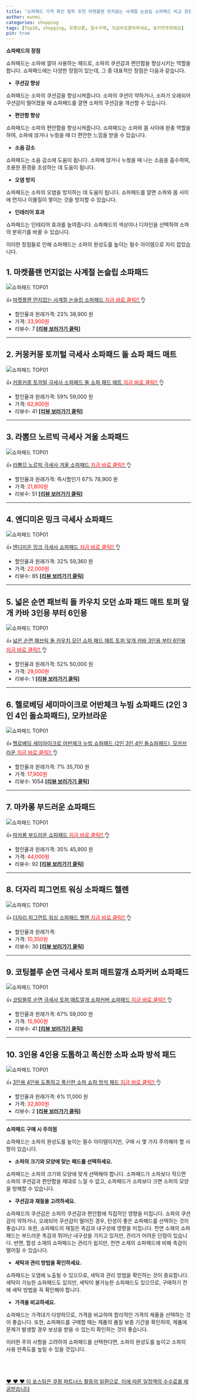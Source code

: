 ```yaml
---
title: "쇼파패드 가격 확인 필독 추천 마켓플랜 먼지없는 사계절 논슬립 소파패드 비교 장점 구매가이드"
author: eunmi.
categories: shopping
tags: [Top10, shopping, 유행상품, 필수구매, 지금바로클릭하세요, 놓치면후회해요]
pin: true
---
```

**쇼파패드의 장점**

쇼파패드는 소파에 깔아 사용하는 패드로, 소파의 쿠션감과 편안함을 향상시키는 역할을 합니다. 쇼파패드에는 다양한 장점이 있는데, 그 중 대표적인 장점은 다음과 같습니다.

* **쿠션감 향상**

쇼파패드는 소파의 쿠션감을 향상시켜줍니다. 소파의 쿠션이 약하거나, 소파가 오래되어 쿠션감이 떨어졌을 때 쇼파패드를 깔면 소파의 쿠션감을 개선할 수 있습니다.

* **편안함 향상**

쇼파패드는 소파의 편안함을 향상시켜줍니다. 쇼파패드는 소파와 몸 사이에 완충 역할을 하여, 소파에 앉거나 누웠을 때 더 편안한 느낌을 받을 수 있습니다.

* **소음 감소**

쇼파패드는 소음 감소에 도움이 됩니다. 소파에 앉거나 누웠을 때 나는 소음을 흡수하여, 조용한 환경을 조성하는 데 도움이 됩니다.

* **오염 방지**

쇼파패드는 소파의 오염을 방지하는 데 도움이 됩니다. 쇼파패드를 깔면 소파와 몸 사이에 먼지나 이물질이 쌓이는 것을 방지할 수 있습니다.

* **인테리어 효과**

쇼파패드는 인테리어 효과를 높여줍니다. 쇼파패드의 색상이나 디자인을 선택하여 소파의 분위기를 바꿀 수 있습니다.

이러한 장점들로 인해 쇼파패드는 소파의 완성도를 높이는 필수 아이템으로 자리 잡았습니다.

   

## 1. 마켓플랜 먼지없는 사계절 논슬립 소파패드

![쇼파패드 TOP01](https://thumbnail9.coupangcdn.com/thumbnails/remote/230x230ex/image/retail/images/2023/04/05/11/6/ff06bb49-d5d6-4f64-ab58-a6ba03435c3b.jpg)


👍 [마켓플랜 먼지없는 사계절 논슬립 소파패드 <font color=red> 지금 바로 클릭!! </font> ](https://link.coupang.com/re/AFFSDP?lptag=AF3617701&subid=GithubCoopas&pageKey=7245613033&traceid=V0-153&itemId=18419782305&vendorItemId=85561801069) 👌 


- 할인율과 원래가격: 23%  38,900   원
- 가격: <span style='color:red'>33,900원</span>
- 리뷰수: 7  [**[리뷰 보러가기 클릭]**](https://link.coupang.com/re/AFFSDP?lptag=AF3617701&subid=GithubCoopas&pageKey=7245613033&traceid=V0-153&itemId=18419782305&vendorItemId=85561801069)

---


   

## 2. 커몽커몽 토끼털 극세사 소파패드 돌 쇼파 패드 매트

![쇼파패드 TOP01](https://thumbnail6.coupangcdn.com/thumbnails/remote/230x230ex/image/vendor_inventory/20aa/ec922de52b4d7e3d4f0295a62386280cfe01bf33a8233837dc6deeff60b2.png)


👍 [커몽커몽 토끼털 극세사 소파패드 돌 쇼파 패드 매트 <font color=red> 지금 바로 클릭!! </font> ](https://link.coupang.com/re/AFFSDP?lptag=AF3617701&subid=GithubCoopas&pageKey=7017929350&traceid=V0-153&itemId=17271107476&vendorItemId=84442241544) 👌 


- 할인율과 원래가격: 59%  59,000   원
- 가격: <span style='color:red'>62,800원</span>
- 리뷰수: 41  [**[리뷰 보러가기 클릭]**](https://link.coupang.com/re/AFFSDP?lptag=AF3617701&subid=GithubCoopas&pageKey=7017929350&traceid=V0-153&itemId=17271107476&vendorItemId=84442241544)

---


   

## 3. 라뽐므 노르빅 극세사 겨울 소파패드

![쇼파패드 TOP01](https://thumbnail7.coupangcdn.com/thumbnails/remote/230x230ex/image/rs_quotation_api/6705/6a53fb3fe02bc952f794f0d020fec6defea707232b1fc30381fd7617ab74.jpg)


👍 [라뽐므 노르빅 극세사 겨울 소파패드 <font color=red> 지금 바로 클릭!! </font> ](https://link.coupang.com/re/AFFSDP?lptag=AF3617701&subid=GithubCoopas&pageKey=2310625403&traceid=V0-153&itemId=3984980531&vendorItemId=72392526914) 👌 


- 할인율과 원래가격: 즉시할인가 67%  78,900   원
- 가격: <span style='color:red'>21,800원</span>
- 리뷰수: 51  [**[리뷰 보러가기 클릭]**](https://link.coupang.com/re/AFFSDP?lptag=AF3617701&subid=GithubCoopas&pageKey=2310625403&traceid=V0-153&itemId=3984980531&vendorItemId=72392526914)

---


   

## 4. 엔디미온 밍크 극세사 쇼파패드

![쇼파패드 TOP01](https://thumbnail6.coupangcdn.com/thumbnails/remote/230x230ex/image/retail/images/2020/02/06/16/3/f91ad25a-7c14-4f7c-9aa0-10426ba02acf.jpg)


👍 [엔디미온 밍크 극세사 쇼파패드 <font color=red> 지금 바로 클릭!! </font> ](https://link.coupang.com/re/AFFSDP?lptag=AF3617701&subid=GithubCoopas&pageKey=1238599309&traceid=V0-153&itemId=2234183791&vendorItemId=70231743273) 👌 


- 할인율과 원래가격: 32%  59,360   원
- 가격: <span style='color:red'>22,000원</span>
- 리뷰수: 85  [**[리뷰 보러가기 클릭]**](https://link.coupang.com/re/AFFSDP?lptag=AF3617701&subid=GithubCoopas&pageKey=1238599309&traceid=V0-153&itemId=2234183791&vendorItemId=70231743273)

---


   

## 5. 넓은 순면 패브릭 돌 카우치 모던 쇼파 패드 매트 토퍼 덮개 카바 3인용 부터 6인용

![쇼파패드 TOP01](https://thumbnail9.coupangcdn.com/thumbnails/remote/230x230ex/image/vendor_inventory/6299/ea1165af6fee3e2aa6d97cfe8210c5b0415bc466a8dc27f9ef0088a87246.jpg)


👍 [넓은 순면 패브릭 돌 카우치 모던 쇼파 패드 매트 토퍼 덮개 카바 3인용 부터 6인용 <font color=red> 지금 바로 클릭!! </font> ](https://link.coupang.com/re/AFFSDP?lptag=AF3617701&subid=GithubCoopas&pageKey=7444691689&traceid=V0-153&itemId=19367414614&vendorItemId=86480295234) 👌 


- 할인율과 원래가격: 52%  50,000   원
- 가격: <span style='color:red'>29,000원</span>
- 리뷰수: 1  [**[리뷰 보러가기 클릭]**](https://link.coupang.com/re/AFFSDP?lptag=AF3617701&subid=GithubCoopas&pageKey=7444691689&traceid=V0-153&itemId=19367414614&vendorItemId=86480295234)

---


   

## 6. 헬로베딩 세미마이크로 어반체크 누빔 쇼파패드 (2인 3인 4인 돌쇼파패드), 모카브라운

![쇼파패드 TOP01](https://thumbnail6.coupangcdn.com/thumbnails/remote/230x230ex/image/vendor_inventory/45af/18f03817ae7ac318f25735da1244c2816ff814a51966090a6a9d115471d1.jpg)


👍 [헬로베딩 세미마이크로 어반체크 누빔 쇼파패드 (2인 3인 4인 돌쇼파패드), 모카브라운 <font color=red> 지금 바로 클릭!! </font> ](https://link.coupang.com/re/AFFSDP?lptag=AF3617701&subid=GithubCoopas&pageKey=4850328016&traceid=V0-153&itemId=6278612115&vendorItemId=73574195159) 👌 


- 할인율과 원래가격: 7%  35,700   원
- 가격: <span style='color:red'>17,900원</span>
- 리뷰수: 1054  [**[리뷰 보러가기 클릭]**](https://link.coupang.com/re/AFFSDP?lptag=AF3617701&subid=GithubCoopas&pageKey=4850328016&traceid=V0-153&itemId=6278612115&vendorItemId=73574195159)

---


   

## 7. 마카롱 부드러운 쇼파패드

![쇼파패드 TOP01](https://thumbnail10.coupangcdn.com/thumbnails/remote/230x230ex/image/rs_quotation_api/qhw20lq2/2ee8672128db42de81bc738d1a80e07c.jpg)


👍 [마카롱 부드러운 쇼파패드 <font color=red> 지금 바로 클릭!! </font> ](https://link.coupang.com/re/AFFSDP?lptag=AF3617701&subid=GithubCoopas&pageKey=5258370892&traceid=V0-153&itemId=7465141363&vendorItemId=74755987624) 👌 


- 할인율과 원래가격: 35%  45,900   원
- 가격: <span style='color:red'>44,000원</span>
- 리뷰수: 92  [**[리뷰 보러가기 클릭]**](https://link.coupang.com/re/AFFSDP?lptag=AF3617701&subid=GithubCoopas&pageKey=5258370892&traceid=V0-153&itemId=7465141363&vendorItemId=74755987624)

---


   

## 8. 더자리 피그먼트 워싱 소파패드 헬렌

![쇼파패드 TOP01](https://thumbnail10.coupangcdn.com/thumbnails/remote/230x230ex/image/retail/images/2018/10/01/14/3/14b89943-b10a-459e-bec4-c469a754771b.jpg)


👍 [더자리 피그먼트 워싱 소파패드 헬렌 <font color=red> 지금 바로 클릭!! </font> ](https://link.coupang.com/re/AFFSDP?lptag=AF3617701&subid=GithubCoopas&pageKey=142385067&traceid=V0-153&itemId=414202553&vendorItemId=4016778458) 👌 


- 할인율과 원래가격: 
- 가격: <span style='color:red'>10,350원</span>
- 리뷰수: 30  [**[리뷰 보러가기 클릭]**](https://link.coupang.com/re/AFFSDP?lptag=AF3617701&subid=GithubCoopas&pageKey=142385067&traceid=V0-153&itemId=414202553&vendorItemId=4016778458)

---


   

## 9. 코팅블루 순면 극세사 토퍼 매트깔개 쇼파커버 쇼파패드

![쇼파패드 TOP01](https://thumbnail7.coupangcdn.com/thumbnails/remote/230x230ex/image/vendor_inventory/e13b/ab5f1348ab99fc1c80cd9d0fb04da9d491ecf9001713b6a12a97e1132040.jpg)


👍 [코팅블루 순면 극세사 토퍼 매트깔개 쇼파커버 쇼파패드 <font color=red> 지금 바로 클릭!! </font> ](https://link.coupang.com/re/AFFSDP?lptag=AF3617701&subid=GithubCoopas&pageKey=7357999997&traceid=V0-153&itemId=18950464402&vendorItemId=86056512863) 👌 


- 할인율과 원래가격: 67%  59,000   원
- 가격: <span style='color:red'>15,900원</span>
- 리뷰수: 41  [**[리뷰 보러가기 클릭]**](https://link.coupang.com/re/AFFSDP?lptag=AF3617701&subid=GithubCoopas&pageKey=7357999997&traceid=V0-153&itemId=18950464402&vendorItemId=86056512863)

---


   

## 10. 3인용 4인용 도톰하고 폭신한 소파 쇼파 방석 패드

![쇼파패드 TOP01](https://thumbnail7.coupangcdn.com/thumbnails/remote/230x230ex/image/vendor_inventory/add8/584b1339dfb3ad3c6ab6a6501cb80fb88b7534f516d80f58014161300ce6.jpg)


👍 [3인용 4인용 도톰하고 폭신한 소파 쇼파 방석 패드 <font color=red> 지금 바로 클릭!! </font> ](https://link.coupang.com/re/AFFSDP?lptag=AF3617701&subid=GithubCoopas&pageKey=5203061595&traceid=V0-153&itemId=7256409673&vendorItemId=74547817993) 👌 


- 할인율과 원래가격: 6%  11,000   원
- 가격: <span style='color:red'>32,800원</span>
- 리뷰수: 2  [**[리뷰 보러가기 클릭]**](https://link.coupang.com/re/AFFSDP?lptag=AF3617701&subid=GithubCoopas&pageKey=5203061595&traceid=V0-153&itemId=7256409673&vendorItemId=74547817993)

---
**쇼파패드 구매 시 주의점**

쇼파패드는 소파의 완성도를 높이는 필수 아이템이지만, 구매 시 몇 가지 주의해야 할 사항이 있습니다.

* **소파의 크기와 모양에 맞는 패드를 선택하세요.**

쇼파패드는 소파의 크기와 모양에 맞게 선택해야 합니다. 소파패드가 소파보다 작으면 소파의 쿠션감과 편안함을 제대로 느낄 수 없고, 소파패드가 소파보다 크면 소파의 모양을 방해할 수 있습니다.

* **쿠션감과 재질을 고려하세요.**

쇼파패드의 쿠션감은 소파의 쿠션감과 편안함에 직접적인 영향을 미칩니다. 쇼파의 쿠션감이 약하거나, 오래되어 쿠션감이 떨어진 경우, 탄성이 좋은 쇼파패드를 선택하는 것이 좋습니다. 또한, 쇼파패드의 재질은 촉감과 내구성에 영향을 미칩니다. 천연 소재의 쇼파패드는 부드러운 촉감과 뛰어난 내구성을 가지고 있지만, 관리가 어려운 단점이 있습니다. 반면, 합성 소재의 쇼파패드는 관리가 쉽지만, 천연 소재의 쇼파패드에 비해 촉감이 떨어질 수 있습니다.

* **세탁과 관리 방법을 확인하세요.**

쇼파패드는 오염에 노출될 수 있으므로, 세탁과 관리 방법을 확인하는 것이 중요합니다. 세탁이 가능한 쇼파패드도 있지만, 세탁이 불가능한 쇼파패드도 있으므로, 구매하기 전에 세탁 방법을 꼭 확인해야 합니다.

* **가격을 비교하세요.**

쇼파패드는 가격대가 다양하므로, 가격을 비교하여 합리적인 가격의 제품을 선택하는 것이 좋습니다. 또한, 쇼파패드를 구매할 때는 제품의 품질 보증 기간을 확인하여, 제품에 문제가 발생할 경우 보상을 받을 수 있는지 확인하는 것이 좋습니다.

이러한 주의 사항을 고려하여 쇼파패드를 선택한다면, 소파의 완성도를 높이고 소파의 사용 만족도를 높일 수 있을 것입니다.<br><br><br><br><br> [ ❤ ❤ ❤ 이 포스팅은 쿠팡 파트너스 활동의 일환으로, 이에 따른 일정액의 수수료를 제공받습니다](https://link.coupang.com/a/bcEFyh)